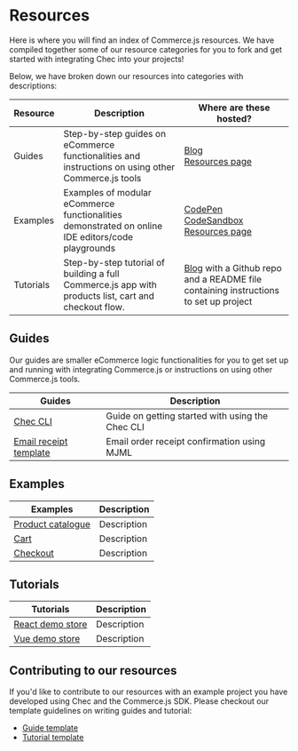 # Resources

Here is where you will find an index of Commerce.js resources. We have compiled together some of our resource categories for you to fork and get started with integrating Chec into your projects!

Below, we have broken down our resources into categories with descriptions:

| Resource   |      Description      |  Where are these hosted? |
|----------|-------------|------|
| Guides |  Step-by-step guides on eCommerce functionalities and instructions on using other Commerce.js tools | [Blog](https://commercejs.com/blog/)</br>[Resources page](https://commercejs.com/resources/)  |
| Examples |   Examples of modular eCommerce functionalities demonstrated on online IDE editors/code playgrounds   |   [CodePen]()</br>[CodeSandbox]()</br>  [Resources page](https://commercejs.com/resources/) |
| Tutorials | Step-by-step tutorial of building a full Commerce.js app with products list, cart and checkout flow. | [Blog](https://commercejs.com/blog/) with a Github repo and a README file containing instructions to set up project |

## Guides 

Our guides are smaller eCommerce logic functionalities for you to get set up and running with integrating Commerce.js or instructions on using other Commerce.js tools.

| Guides   |      Description      |
|----------|-------------|
| [Chec CLI](https://commercejs.com/blog/getting-started-with-the-chec-cli) |  Guide on getting started with using the Chec CLI |
| [Email receipt template](https://github.com/chec/chec-receipt) |  Email order receipt confirmation using MJML |


## Examples

| Examples   |      Description      |
|----------|-------------|
| [Product catalogue]() |  Description |
| [Cart]() |  Description |
| [Checkout]() |  Description |

## Tutorials 

| Tutorials   |      Description      |
|----------|-------------|
| [React demo store]() |  Description |
| [Vue demo store]() |  Description |

## Contributing to our resources

If you'd like to contribute to our resources with an example project you have developed using Chec and the Commerce.js SDK. Please checkout our template guidelines on writing guides and tutorial:

- [Guide template](https://github.com/chec/resources/blob/master/templates/guide-template.md)
- [Tutorial template](https://github.com/chec/resources/blob/master/templates/tutorial-template.md)